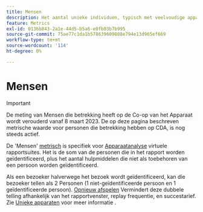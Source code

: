 ```yaml
---
title: Mensen
description: Het aantal unieke individuen, typisch met veelvoudige apparaten.
feature: Metrics
exl-id: 0136b843-2a1e-44d5-b5a6-e0fb03b7b995
source-git-commit: 75ae77c1da1b578639609888e794e13d965ef669
workflow-type: tm+mt
source-wordcount: '114'
ht-degree: 0%

---
```


# Mensen

>[!IMPORTANT]
>
>De meting van Mensen die betrekking heeft op de Co-op van het Apparaat wordt verouderd vanaf 8 maart 2023. De op deze pagina beschreven metrische waarde voor personen die betrekking hebben op CDA, is nog steeds actief.

De &#39;Mensen&#39; [metrisch](overview.md) is specifiek voor [Apparaatanalyse](../cda/overview.md) virtuele rapportsuites. Het is de som van de personen die in het rapport worden geïdentificeerd, plus het aantal hulpmiddelen die niet als toebehoren van een persoon worden geïdentificeerd.

Als een bezoeker halverwege het bezoek wordt geïdentificeerd, kan die bezoeker tellen als 2 Personen (1 niet-geïdentificeerde persoon en 1 geïdentificeerde persoon). [Opnieuw afspelen](/help/components/cda/replay.md) Vermindert deze dubbele telling afhankelijk van het rapportvenster, replay frequentie, en succestarief. Zie [Unieke apparaten](unique-devices.md) voor meer informatie .
